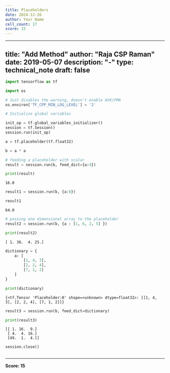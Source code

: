 ```yaml
---
title: Placeholders
date: 2024-12-26
author: Your Name
cell_count: 17
score: 15
---
```


---
title: "Add Method"
author: "Raja CSP Raman"
date: 2019-05-07
description: "-"
type: technical_note
draft: false
---

```python
import tensorflow as tf

import os

# Just disables the warning, doesn't enable AVX/FMA
os.environ['TF_CPP_MIN_LOG_LEVEL'] = '2'
```


```python
# Initialize global variables

init_op = tf.global_variables_initializer()
session = tf.Session()
session.run(init_op)
```


```python
a = tf.placeholder(tf.float32)
```


```python
b = a * a
```


```python
# feeding a placeholder with scalar
result = session.run(b, feed_dict={a:4})
```


```python
print(result)
```

    16.0



```python
result1 = session.run(b, {a:8})
```


```python
result1
```




    64.0




```python
# passing one dimensional array to the placeholder
result2 = session.run(b, {a : [1, 6, 2, 5] })
```


```python
print(result2)
```

    [ 1. 36.  4. 25.]



```python
dictionary = {
    a: [
        [1, 4, 3],
        [2, 2, 4],
        [7, 1, 2]
    ]
}
```


```python
print(dictionary)
```

    {<tf.Tensor 'Placeholder:0' shape=<unknown> dtype=float32>: [[1, 4, 3], [2, 2, 4], [7, 1, 2]]}



```python
result3 = session.run(b, feed_dict=dictionary)
```


```python
print(result3)
```

    [[ 1. 16.  9.]
     [ 4.  4. 16.]
     [49.  1.  4.]]



```python
session.close()
```


```python

```


---
**Score: 15**